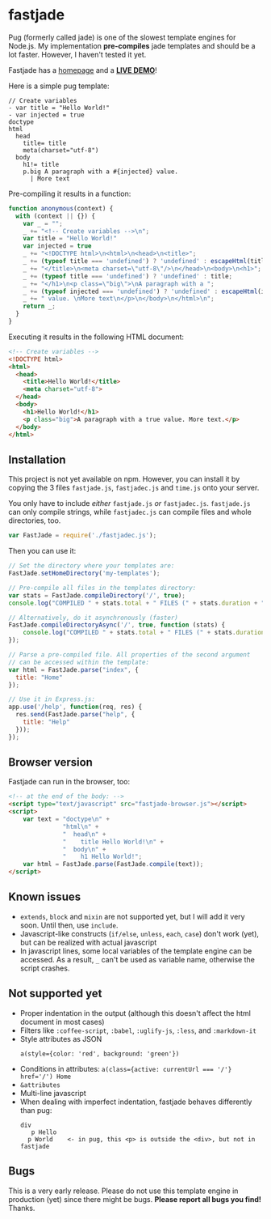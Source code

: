 # fastjade
Pug (formerly called jade) is one of the slowest template engines for Node.js. My implementation **pre-compiles** jade templates and should be a lot faster. However, I haven't tested it yet.

Fastjade has a <a href="http://aloso.bplaced.net/fastjade/">homepage</a> and a <a href="http://aloso.bplaced.net/fastjade/ide.html"><b>LIVE DEMO</b></a>!

Here is a simple pug template:

```jade
// Create variables
- var title = "Hello World!"
- var injected = true
doctype
html
  head
    title= title
    meta(charset="utf-8")
  body
    h1!= title
    p.big A paragraph with a #{injected} value. 
      | More text
```

Pre-compiling it results in a function:

```javascript
function anonymous(context) {
  with (context || {}) {
    var _ = "";
    _ += "<!-- Create variables -->\n";
    var title = "Hello World!"
    var injected = true
    _ += "<!DOCTYPE html>\n<html>\n<head>\n<title>";
    _ += (typeof title === 'undefined') ? 'undefined' : escapeHtml(title);
    _ += "</title>\n<meta charset=\"utf-8\"/>\n</head>\n<body>\n<h1>";
    _ += (typeof title === 'undefined') ? 'undefined' : title;
    _ += "</h1>\n<p class=\"big\">\nA paragraph with a ";
    _ += (typeof injected === 'undefined') ? 'undefined' : escapeHtml(injected);
    _ += " value. \nMore text\n</p>\n</body>\n</html>\n";
    return _;
  }
}
```

Executing it results in the following HTML document:

```html
<!-- Create variables -->
<!DOCTYPE html>
<html>
  <head>
    <title>Hello World!</title>
    <meta charset="utf-8">
  </head>
  <body>
    <h1>Hello World!</h1>
    <p class="big">A paragraph with a true value. More text.</p>
  </body>
</html>
```

## Installation

This project is not yet available on npm. However, you can install it by copying the 3 files `fastjade.js`, `fastjadec.js` and `time.js` onto your server.

You only have to include *either* `fastjade.js` *or* `fastjadec.js`. `fastjade.js` can only compile strings, while `fastjadec.js` can compile files and whole directories, too.

```javascript
var FastJade = require('./fastjadec.js');
```

Then you can use it:

```javascript
// Set the directory where your templates are:
FastJade.setHomeDirectory('my-templates');

// Pre-compile all files in the templates directory:
var stats = FastJade.compileDirectory('/', true);
console.log("COMPILED " + stats.total + " FILES (" + stats.duration + "ms, " + stats.success + " successful, " + stats.failed + " failed)");

// Alternatively, do it asynchronously (faster)
FastJade.compileDirectoryAsync('/', true, function (stats) {
    console.log("COMPILED " + stats.total + " FILES (" + stats.duration + "ms, " + stats.success + " successful, " + stats.failed + " failed)");
});

// Parse a pre-compiled file. All properties of the second argument
// can be accessed within the template:
var html = FastJade.parse("index", {
  title: "Home"
});

// Use it in Express.js:
app.use('/help', function(req, res) {
  res.send(FastJade.parse("help", {
    title: "Help"
  }));
});
```

## Browser version

Fastjade can run in the browser, too:

```html
<!-- at the end of the body: -->
<script type="text/javascript" src="fastjade-browser.js"></script>
<script>
    var text = "doctype\n" +
               "html\n" +
               "  head\n" +
               "    title Hello World!\n" +
               "  body\n" +
               "    h1 Hello World!";
    var html = FastJade.parse(FastJade.compile(text));
</script>
```

## Known issues

  * `extends`, `block` and `mixin` are not supported yet, but I will add it very soon. Until then, use `include`.
  * Javascript-like constructs (`if/else`, `unless`, `each`, `case`) don't work (yet), but can be realized with actual javascript
  * In javascript lines, some local variables of the template engine can be accessed. As a result, `_` can't be used as variable name, otherwise the script crashes.


## Not supported yet

  * Proper indentation in the output (although this doesn't affect the html document in most cases)
  * Filters like `:coffee-script`, `:babel`, `:uglify-js`, `:less`, and `:markdown-it`
  * Style attributes as JSON
    ```jade
    a(style={color: 'red', background: 'green'})
    ```
  * Conditions in attributes: `a(class={active: currentUrl === '/'} href='/') Home`
  * `&attributes`
  * Multi-line javascript
  * When dealing with imperfect indentation, fastjade behaves differently than pug:
    ```jade
    div
       p Hello
      p World    <- in pug, this <p> is outside the <div>, but not in fastjade
    ```

## Bugs

This is a very early release. Please do not use this template engine in production (yet) since there might be bugs. **Please report all bugs you find!** Thanks.
